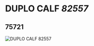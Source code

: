 # DUPLO CALF *82557*
## 75721
![DUPLO CALF *82557*](https://lc-www-live-s.legocdn.com/media/bricks/5/2/75721.jpg)